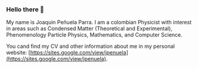 ### Hello there 👋

My name is Joaquin Peñuela Parra. I am a colombian Physicist with interest in areas such as Condensed Matter (Theoretical and Experimental), Phenomenology Particle Physics, Mathematics, and Computer Science.

You cand find my CV and other information about me in my personal website: [https://sites.google.com/view/jpenuela](https://sites.google.com/view/jpenuela).

<!--
**Joacop16/Joacop16** is a ✨ _special_ ✨ repository because its `README.md` (this file) appears on your GitHub profile.

Here are some ideas to get you started:

- 🔭 I’m currently working on ...
- 🌱 I’m currently learning ...
- 👯 I’m looking to collaborate on ...
- 🤔 I’m looking for help with ...
- 💬 Ask me about ...
- 📫 How to reach me: ...
- 😄 Pronouns: ...
- ⚡ Fun fact: ...
-->

